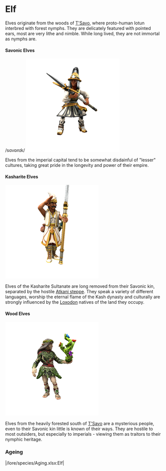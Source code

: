 # Elf

Elves originate from the woods of [T'Savo](/places/tsavo), where proto-human Iotun interbred with forest nymphs. They are delicately featured with pointed ears, most are very lithe and nimble. While long lived, they are not immortal as nymphs are.

#### Savonic Elves
/sɑvɒnɪk/
![](elf-tsavo.png)

Elves from the imperial capital tend to be somewhat disdainful of "lesser" cultures, taking great pride in the longevity and power of their empire.

#### Kasharite Elves
![](elf-kashar.png)

Elves of the Kasharite Sultanate are long removed from their Savonic kin, separated by the hostile [Atkani steppe](/places/Ordo_Atkan/). They speak a variety of different languages, worship the eternal flame of the Kash dynasty and culturally are strongly influenced by the [Loxodon](/lore/species/loxodon) natives of the land they occupy.

#### Wood Elves
![](elf-woods.png)

Elves from the heavily forested south of [T'Savo](/places/tsavo) are a mysterious people, even to their Savonic kin little is known of their ways. They are hostile to most outsiders, but especially to imperials - viewing them as traitors to their nymphic heritage.

### Ageing
|/lore/species/Aging.xlsx:Elf|